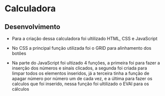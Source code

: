 # Calculadora

## Desenvolvimento

* Para a criação dessa calculadora foi ultilizado HTML, CSS e JavaScript

* No CSS a principal função utilizada foi o GRID para alinhamento dos botões

* Na parte do JavaScript foi ultizado 4 funções, a primeira foi para fazer a inserção dos números e sinais clicados,
 a segunda foi criada para limpar todos os elementos inseridos,
 já a terceira tinha a função de apagar número por número um de cada vez,
 e a última para fazer os calculos que foi inserido, nessa função foi ultilizado o EVAl para os cálculos

